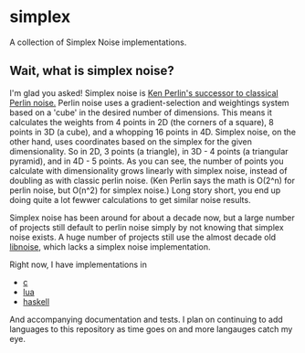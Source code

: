 simplex
=======

A collection of Simplex Noise implementations.

Wait, what is simplex noise?
----------------------------
I'm glad you asked! Simplex noise is [Ken Perlin's successor to classical Perlin noise.](http://www.csee.umbc.edu/~olano/s2002c36/ch02.pdf) Perlin noise uses a gradient-selection and weightings system based on a 'cube' in the desired number of dimensions. This means it calculates the weights from 4 points in 2D (the corners of a square), 8 points in 3D (a cube), and a whopping 16 points in 4D. Simplex noise, on the other hand, uses coordinates based on the simplex for the given dimensionality. So in 2D, 3 points (a triangle), in 3D - 4 points (a triangular pyramid), and in 4D - 5 points. As you can see, the number of points you calculate with dimensionality grows linearly with simplex noise, instead of doubling as with classic perlin noise. (Ken Perlin says the math is O(2^n) for perlin noise, but O(n^2) for simplex noise.) Long story short, you end up doing quite a lot fewwer calculations to get similar noise results. 

Simplex noise has been around for about a decade now, but a large number of projects still default to perlin noise simply by not knowing that simplex noise exists. A huge number of projects still use the almost decade old [libnoise](http://libnoise.sourceforge.net/index.html), which lacks a simplex noise implementation.

Right now, I have implementations in

* [c](https://github.com/weswigham/simplex/tree/master/c)
* [lua](https://github.com/weswigham/simplex/tree/master/lua)
* [haskell](https://github.com/weswigham/simplex/tree/master/haskell)

And accompanying documentation and tests. I plan on continuing to add languages to this repository as time goes on and more langauges catch my eye.
